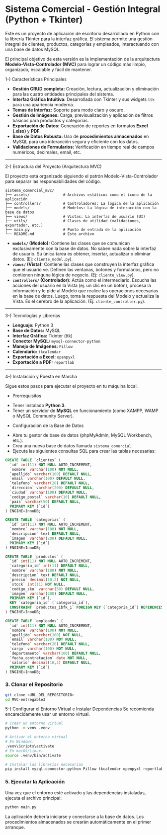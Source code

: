 
# Sistema Comercial - Gestión Integral (Python + Tkinter)

Este es un proyecto de aplicación de escritorio desarrollado en Python con la librería Tkinter para la interfaz gráfica. 
El sistema permite una gestión integral de clientes, productos, categorías y empleados, interactuando con una base de datos MySQL.

El principal objetivo de esta versión es la implementación de la arquitectura **Modelo-Vista-Controlador (MVC)** para lograr un código más 
limpio, organizado, escalable y fácil de mantener.

1-) Características Principales

* **Gestión CRUD completa:** Creación, lectura, actualización y eliminación para las cuatro entidades principales del sistema.
* **Interfaz Gráfica Intuitiva:** Desarrollada con Tkinter y sus widgets `ttk` para una apariencia moderna.
* **Temas de Interfaz:** Soporte para modo claro y oscuro.
* **Gestión de Imágenes:** Carga, previsualización y aplicación de filtros básicos para productos y categorías.
* **Exportación de Datos:** Generación de reportes en formatos **Excel (.xlsx)** y **PDF**.
* **Base de Datos Robusta:** Uso de **procedimientos almacenados** en MySQL para una interacción segura y eficiente con los datos.
* **Validaciones de Formularios:** Verificación en tiempo real de campos numéricos, decimales, email, etc.

---

2-) Estructura del Proyecto (Arquitectura MVC)

El proyecto está organizado siguiendo el patrón Modelo-Vista-Controlador para separar las responsabilidades del código.

```
sistema_comercial_mvc/
├── assets/               # Archivos estáticos como el ícono de la aplicación
├── controllers/          # Controladores: La lógica de la aplicación
├── models/               # Modelos: La lógica de interacción con la base de datos
├── views/                # Vistas: La interfaz de usuario (UI)
├── utils/                # Clases de utilidad (validaciones, exportador, etc.)
├── main.py               # Punto de entrada de la aplicación
└── README.md             # Este archivo
```

* **`models/` (Modelo):** Contiene las clases que se comunican exclusivamente con la base de datos. No saben nada sobre la interfaz de usuario. Su única tarea es obtener, insertar, actualizar o eliminar datos. (Ej: `cliente_model.py`).
* **`views/` (Vista):** Contiene las clases que construyen la interfaz gráfica que el usuario ve. Definen las ventanas, botones y formularios, pero no contienen ninguna lógica de negocio. (Ej: `cliente_view.py`).
* **`controllers/` (Controlador):** Actúa como el intermediario. Escucha las acciones del usuario en la Vista (ej. un clic en un botón), procesa la información y le pide al Modelo que realice las operaciones necesarias en la base de datos. Luego, toma la respuesta del Modelo y actualiza la Vista. Es el cerebro de la aplicación. (Ej: `cliente_controller.py`).

---

3-) Tecnologías y Librerías

* **Lenguaje:** Python 3
* **Base de Datos:** MySQL
* **Interfaz Gráfica:** Tkinter (ttk)
* **Conector MySQL:** `mysql-connector-python`
* **Manejo de Imágenes:** `Pillow`
* **Calendario:** `tkcalendar`
* **Exportación a Excel:** `openpyxl`
* **Exportación a PDF:** `reportlab`

---

4-) Instalación y Puesta en Marcha

Sigue estos pasos para ejecutar el proyecto en tu máquina local.

- Prerrequisitos
* Tener instalado **Python 3**.
* Tener un servidor de **MySQL** en funcionamiento (como XAMPP, WAMP o MySQL Community Server).

- Configuración de la Base de Datos
* Abre tu gestor de base de datos (phpMyAdmin, MySQL Workbench, etc.).
* Crea una nueva base de datos llamada `sistema_comercial`.
* Ejecuta las siguientes consultas SQL para crear las tablas necesarias:

```sql
CREATE TABLE `clientes` (
  `id` int(11) NOT NULL AUTO_INCREMENT,
  `nombre` varchar(100) NOT NULL,
  `apellido` varchar(100) DEFAULT NULL,
  `email` varchar(100) DEFAULT NULL,
  `telefono` varchar(20) DEFAULT NULL,
  `direccion` varchar(200) DEFAULT NULL,
  `ciudad` varchar(100) DEFAULT NULL,
  `codigo_postal` varchar(10) DEFAULT NULL,
  `pais` varchar(50) DEFAULT NULL,
  PRIMARY KEY (`id`)
) ENGINE=InnoDB;

CREATE TABLE `categorias` (
  `id` int(11) NOT NULL AUTO_INCREMENT,
  `nombre` varchar(100) NOT NULL,
  `descripcion` text DEFAULT NULL,
  `imagen` varchar(200) DEFAULT NULL,
  PRIMARY KEY (`id`)
) ENGINE=InnoDB;

CREATE TABLE `productos` (
  `id` int(11) NOT NULL AUTO_INCREMENT,
  `categoria_id` int(11) DEFAULT NULL,
  `nombre` varchar(100) NOT NULL,
  `descripcion` text DEFAULT NULL,
  `precio` decimal(10,2) NOT NULL,
  `stock` int(11) NOT NULL,
  `codigo_sku` varchar(50) DEFAULT NULL,
  `imagen` varchar(200) DEFAULT NULL,
  PRIMARY KEY (`id`),
  KEY `categoria_id` (`categoria_id`),
  CONSTRAINT `productos_ibfk_1` FOREIGN KEY (`categoria_id`) REFERENCES `categorias` (`id`) ON DELETE SET NULL
) ENGINE=InnoDB;

CREATE TABLE `empleados` (
  `id` int(11) NOT NULL AUTO_INCREMENT,
  `nombre` varchar(100) NOT NULL,
  `apellido` varchar(100) NOT NULL,
  `email` varchar(100) NOT NULL,
  `telefono` varchar(20) DEFAULT NULL,
  `cargo` varchar(100) NOT NULL,
  `departamento` varchar(100) DEFAULT NULL,
  `fecha_contratacion` date NOT NULL,
  `salario` decimal(10,2) DEFAULT NULL,
  PRIMARY KEY (`id`)
) ENGINE=InnoDB;

```

### 3. Clonar el Repositorio
```bash
git clone <URL_DEL_REPOSITORIO>
cd MVC-entregable3
```

5-) Configurar el Entorno Virtual e Instalar Dependencias
Se recomienda encarecidamente usar un entorno virtual.

```bash
# Crear un entorno virtual
python -m venv .venv

# Activar el entorno virtual
# En Windows:
.venv\Scripts\activate
# En macOS/Linux:
source .venv/bin/activate

# Instalar las librerías necesarias
pip install mysql-connector-python Pillow tkcalendar openpyxl reportlab
```

### 5. Ejecutar la Aplicación
Una vez que el entorno esté activado y las dependencias instaladas, ejecuta el archivo principal:
```bash
python main.py
```

La aplicación debería iniciarse y conectarse a la base de datos. Los procedimientos almacenados se crearán automáticamente en el primer arranque.
````
